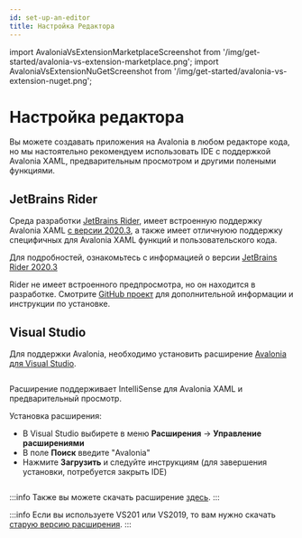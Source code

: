 ```yaml
---
id: set-up-an-editor
title: Настройка Редактора
---
```


import AvaloniaVsExtensionMarketplaceScreenshot from '/img/get-started/avalonia-vs-extension-marketplace.png';
import AvaloniaVsExtensionNuGetScreenshot from '/img/get-started/avalonia-vs-extension-nuget.png';

# Настройка редактора

Вы можете создавать приложения на Avalonia в любом редакторе кода, но мы настоятельно рекомендуем использовать IDE с поддержкой Avalonia XAML, предварительным просмотром и другими полеными функциями.

## JetBrains Rider


Среда разработки [JetBrains Rider](https://www.jetbrains.com/rider/), имеет встроенную поддержку Avalonia XAML [с версии 2020.3](https://www.jetbrains.com/rider/whatsnew/2020-3/#version-2020-3-avalonia-support), а также имеет отличнуюю поддержку специфичных для Avalonia XAML функций и пользовательского кода.

Для подробностей, ознакомьтесь с информацией о версии [JetBrains Rider 2020.3](https://www.jetbrains.com/rider/whatsnew/2020-3/#version-2020-3-avalonia-support)

Rider не имеет встроенного предпросмотра, но он находится в разработке. Смотрите [GitHub проект](https://github.com/ForNeVeR/AvaloniaRider) для дополнительной информации и инструкции по установке.

## Visual Studio

Для поддержки Avalonia, необходимо установить расширение [Avalonia для Visual Studio](https://marketplace.visualstudio.com/items?itemName=AvaloniaTeam.AvaloniaVS).

<img className="center" src={AvaloniaVsExtensionMarketplaceScreenshot} alt="" />

Расширение поддерживает IntelliSense для Avalonia XAML и предварительный просмотр.

Установка расширения:

- В Visual Studio выбирете в меню **Расширения** -> **Управление расширениями**
- В поле **Поиск** введите "Avalonia"
- Нажмите **Загрузить** и следуйте инструкциям (для завершения установки, потребуется закрыть IDE)

<img className="center" src={AvaloniaVsExtensionNuGetScreenshot} alt="" />

:::info
Также вы можете скачать расширение [здесь](https://marketplace.visualstudio.com/items?itemName=AvaloniaTeam.AvaloniaVS).
:::

:::info
Если вы используете VS201 или VS2019, то вам нужно скачать [старую версию расширения](https://marketplace.visualstudio.com/items?itemName=AvaloniaTeam.AvaloniaforVisualStudio).
:::
